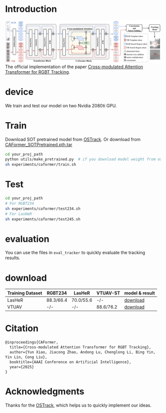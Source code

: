 

# Introduction
![img](./imgs/framework.png)
The official implementation of the paper [Cross-modulated Attention Transformer for RGBT Tracking]().

# device
We train and test our model on two Nvidia 2080ti GPU.

# Train

Download SOT pretrained model from [OSTrack](https://github.com/botaoye/OSTrack).
Or download from [CAFormer_SOTPretrained.pth.tar](https://pan.baidu.com/s/1BPxt4b9SCuY8VcKFFGdM9Q?pwd=zq6s)
```bash
cd your_proj_path
python utils/make_pretrained.py  # if you download model weight from ostrack
sh experiments/caformer/train.sh
```


# Test

```bash
cd your_proj_path
# For RGBT234
sh experiments/caformer/test234.sh
# For LasHeR
sh experiments/caformer/test245.sh
```

# evaluation

You can use the files in `eval_tracker` to quickly evaluate the tracking results.

# download

Training Dataset | RGBT234 | LasHeR | VTUAV-ST | model & result
---|---|---|---|---
LasHeR | 88.3/66.4 | 70.0/55.6| -/- | [download](https://pan.baidu.com/s/1OMl8FgIJF-8DUPu26auQCg?pwd=catp)
VTUAV  | -/-      | -/- | 88.6/76.2 | [download](https://pan.baidu.com/s/1OMl8FgIJF-8DUPu26auQCg?pwd=catp)

# Citation
```
@inproceedings{CAFormer,
  title={Cross-modulated Attention Transformer for RGBT Tracking},
  author={Yun Xiao, Jiacong Zhao, Andong Lu, Chenglong Li, Bing Yin, Yin Lin, Cong Liu},
  booktitle={AAAI Conference on Artificial Intelligence},
  year={2025}
}
```

# Acknowledgments
Thanks for the [OSTrack](https://github.com/botaoye/OSTrack), which helps us to quickly implement our ideas.
